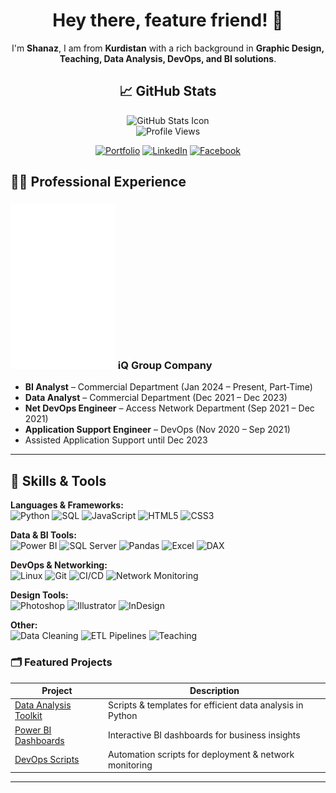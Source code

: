 <div align="center">
<h1><b> Hey there, feature friend! 👋 </b></h1>

I'm **Shanaz**, I am from **Kurdistan** with a rich background in **Graphic Design, Teaching, Data Analysis, DevOps, and BI solutions**.

## 📈 GitHub Stats

<div align="center">
    <img src="https://img.icons8.com/fluency/96/combo-chart.png" alt="GitHub Stats Icon" width="80"/><br>
    <img src="https://komarev.com/ghpvc/?username=YourUsername&label=Profile%20views&color=blue&style=flat" alt="Profile Views"/>
</div>

[![Portfolio](https://img.shields.io/badge/Portfolio-%230A66C2.svg?&style=for-the-badge)](https://shanaz197.github.io/portfolio)
[![LinkedIn](https://img.shields.io/badge/LinkedIn-%230A66C2.svg?&style=for-the-badge&logo=linkedin&logoColor=white)](https://linkedin.com/in/shanaz-karim-409bb279)
[![Facebook](https://img.shields.io/badge/Facebook-%231877F2.svg?&style=for-the-badge&logo=facebook&logoColor=white)](https://www.facebook.com/cxr.fw.3)

<!-- [![Stack Overflow](https://img.shields.io/badge/StackOverflow-F48024?style=for-the-badge&logo=stackoverflow&logoColor=white)](https://stackoverflow.com/users/your-id)
[![Twitter](https://img.shields.io/badge/Twitter-%231DA1F2.svg?&style=for-the-badge&logo=twitter&logoColor=white)](https://twitter.com/your-handle) -->

## </div>

## 👩‍💻 Professional Experience

### <img src="iQ Online Logo.svg"> iQ Group Company

- **BI Analyst** – Commercial Department (Jan 2024 – Present, Part-Time)
- **Data Analyst** – Commercial Department (Dec 2021 – Dec 2023)
- **Net DevOps Engineer** – Access Network Department (Sep 2021 – Dec 2021)
- **Application Support Engineer** – DevOps (Nov 2020 – Sep 2021)
- Assisted Application Support until Dec 2023

---

## 🚀 Skills & Tools

**Languages & Frameworks:**  
![Python](https://img.shields.io/badge/Python-3776AB?style=for-the-badge&logo=python&logoColor=white)
![SQL](https://img.shields.io/badge/SQL-003B57?style=for-the-badge&logo=databricks&logoColor=white)
![JavaScript](https://img.shields.io/badge/JavaScript-F7DF1E?style=for-the-badge&logo=javascript&logoColor=black)
![HTML5](https://img.shields.io/badge/HTML5-E34F26?style=for-the-badge&logo=html5&logoColor=white)
![CSS3](https://img.shields.io/badge/CSS3-1572B6?style=for-the-badge&logo=css3&logoColor=white)

**Data & BI Tools:**  
![Power BI](https://img.shields.io/badge/Power%20BI-F2C811?style=for-the-badge&logo=powerbi&logoColor=black)
![SQL Server](https://img.shields.io/badge/SQL%20Server-CC2927?style=for-the-badge&logo=microsoftsqlserver&logoColor=white)
![Pandas](https://img.shields.io/badge/Pandas-150458?style=for-the-badge&logo=pandas&logoColor=white)
![Excel](https://img.shields.io/badge/Microsoft%20Excel-217346?style=for-the-badge&logo=microsoftexcel&logoColor=white)
![DAX](https://img.shields.io/badge/DAX-4479A1?style=for-the-badge&logo=data&logoColor=white)

**DevOps & Networking:**  
![Linux](https://img.shields.io/badge/Linux-FCC624?style=for-the-badge&logo=linux&logoColor=black)
![Git](https://img.shields.io/badge/Git-F05032?style=for-the-badge&logo=git&logoColor=white)
![CI/CD](https://img.shields.io/badge/CI%2FCD-2F4F4F?style=for-the-badge&logo=githubactions&logoColor=white)
![Network Monitoring](https://img.shields.io/badge/Network%20Monitoring-1F618D?style=for-the-badge&logo=cisco&logoColor=white)

**Design Tools:**  
![Photoshop](https://img.shields.io/badge/Photoshop-31A8FF?style=for-the-badge&logo=adobephotoshop&logoColor=white)
![Illustrator](https://img.shields.io/badge/Illustrator-FF9A00?style=for-the-badge&logo=adobeillustrator&logoColor=white)
![InDesign](https://img.shields.io/badge/InDesign-FF3366?style=for-the-badge&logo=adobeindesign&logoColor=white)

**Other:**  
![Data Cleaning](https://img.shields.io/badge/Data%20Cleaning-4B0082?style=for-the-badge&logo=databricks&logoColor=white)
![ETL Pipelines](https://img.shields.io/badge/ETL%20Pipelines-FF8C00?style=for-the-badge&logo=apacheairflow&logoColor=white)
![Teaching](https://img.shields.io/badge/Teaching-FFD700?style=for-the-badge&logo=googleclassroom&logoColor=black)

### 🗂 Featured Projects

| Project                                                                        | Description                                               |
| ------------------------------------------------------------------------------ | --------------------------------------------------------- |
| [Data Analysis Toolkit](https://github.com/YourUsername/Data-Analysis-Toolkit) | Scripts & templates for efficient data analysis in Python |
| [Power BI Dashboards](https://github.com/YourUsername/PowerBI-Dashboards)      | Interactive BI dashboards for business insights           |
| [DevOps Scripts](https://github.com/YourUsername/DevOps-Scripts)               | Automation scripts for deployment & network monitoring    |

---
